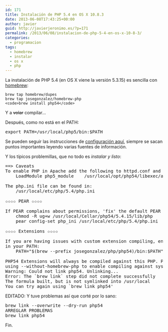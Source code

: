 ```yaml
---
id: 171
title: Instalación de PHP 5.4 en OS X 10.8.3
date: 2013-06-08T17:43:25+00:00
author: javier
guid: http://javierjeronimo.es/?p=171
permalink: /2013/06/08/instalacion-de-php-5-4-en-os-x-10-8-3/
categories:
  - programacion
tags:
  - homebrew
  - instalar
  - os x
  - php
---
```

La instalación de PHP 5.4 (en OS X viene la versión 5.3.15) es sencilla con [homebrew](https://github.com/josegonzalez/homebrew-php):

    brew tap homebrew/dupes
    brew tap josegonzalez/homebrew-php
    <code>brew install php54</code>

Y a <del>volar</del> compilar&#8230;

Después, como no está en el PATH:

<pre>export PATH=/usr/local/php5/bin:$PATH</pre>

Se pueden seguir las instrucciones de [configuración aquí](http://php-osx.liip.ch/), siempre se sacan puntos importantes leyendo varias fuentes de información.

Y los típicos problemillas, que no todo es _instalar y listo_:

<pre>==&gt; Caveats
To enable PHP in Apache add the following to httpd.conf and restart Apache:
    LoadModule php5_module    /usr/local/opt/php54/libexec/apache2/libphp5.so

The php.ini file can be found in:
    /usr/local/etc/php/5.4/php.ini

✩✩✩✩ PEAR ✩✩✩✩

If PEAR complains about permissions, 'fix' the default PEAR permissions and config:
    chmod -R ug+w /usr/local/Cellar/php54/5.4.15/lib/php
    pear config-set php_ini /usr/local/etc/php/5.4/php.ini

✩✩✩✩ Extensions ✩✩✩✩

If you are having issues with custom extension compiling, ensure that this php is
in your PATH:
    PATH="$(brew --prefix josegonzalez/php/php54)/bin:$PATH"

PHP54 Extensions will always be compiled against this PHP. Please install them
using --without-homebrew-php to enable compiling against system PHP.
Warning: Could not link php54. Unlinking...
Error: The `brew link` step did not complete successfully
The formula built, but is not symlinked into /usr/local
You can try again using `brew link php54'</pre>

EDITADO: Y tuve problemas así que corté por lo sano:

<pre>brew link --overwrite --dry-run php54
ARREGLAR PROBLEMAS
brew link php54</pre>

Fin.
